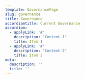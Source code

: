 ```yaml
---
template: GovernancePage
slug: governance
title: Governance
accordiantitle: Current Governance
accordion:
  - applyLink: '#'
    description: "Content-1"
    title: Item 1
  - applyLink: '#'
    description: "Content-2"
    title: Item 2
meta:
  description: ''
  title: ''
---
```


